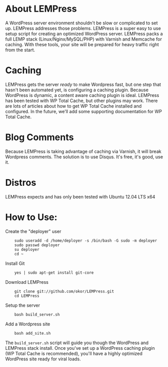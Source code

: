 About LEMPress
==============

A WordPress server environment shouldn't be slow or complicated to set up. LEMPress addresses those problems. LEMPress is a super easy to use setup script for creating an optimized WordPress server. LEMPress packs a full LEMP stack (Linux/Nginx/MySQL/PHP) with Varnish and Memcache for caching. With these tools, your site will be prepared for heavy traffic right from the start.


Caching
============

LEMPress gets the server _ready_ to make Wordpress fast, but one step that hasn't been automated yet, is configuring a caching plugin. Because WordPress is dynamic, a content aware caching plugin is ideal. LEMPress has been tested with WP Total Cache, but other plugins may work. There are lots of articles about how to get WP Total Cache installed and configured. In the future, we'll add some supporting documentation for WP Total Cache.


Blog Comments
=============
Because LEMPress is taking advantage of caching via Varnish, it will break Wordpress comments. The solution is to use Disqus. It's free, it's good, use it.


Distros
=======

LEMPress expects and has only been tested with Ubuntu 12.04 LTS x64


How to Use:
========

Create the "deployer" user

        sudo useradd -d /home/deployer -s /bin/bash -G sudo -m deployer
        sudo passwd deployer
        su deployer
        cd ~

Install Git

        yes | sudo apt-get install git-core

Download LEMPress

        git clone git://github.com/okor/LEMPress.git
        cd LEMPress

Setup the server

        bash build_server.sh

Add a Wordpress site

        bash add_site.sh


The `build_server.sh` script will guide you though the WordPress and LEMPress stack install. Once you've set up a WordPress caching plugin (WP Total Cache is recommended), you'll have a highly optimized WordPress site ready for viral loads.
